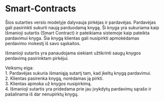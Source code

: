 # Smart-Contracts

Šios sutarties verslo modelyje dalyvauja pirkėjas ir pardavėjas. Pardavėjas gali pasirinkti sukurti naują parduodamą knygą. Ši knyga yra sukuriama kaip Išmanioji sutartis (Smart Contract) ir pateikiama sistemoje kaip pateikta pardavimui knyga. Šia knygą klientas gali nusipirkti apmokėdamas perdavimo mokestį iš savo sąskaitos.  

Išmanioji sutartis yra panaudojama siekiant užtikrinti saugų knygos perdavimą pasirinktam pirkėjui.  

Veiksmų eiga:  
    1. Pardavėjas sukuria išmaniąją sutartį tam, kad įkeltų knygą pardavimui.  
    2. Klientas pasirenka knygą, norėdamas ją pirkti.  
    3. Klientas apmoka už knygos nusipirkimą.  
    4. Išmanioji sutartis yra pridedama prie jau įvykdytų pardavimų sąrašo ir pašalinama iš dar nenupirktų knygų.  
